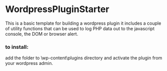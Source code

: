 # WordpressPluginStarter
This is a basic template for building a wordpress plugin it includes a couple of utility functions that can be used to log PHP data out to the javascript console, the DOM or browser alert.

### to install:
add the folder to \wp-content\plugins directory and activate the plugin from your wordpress admin.

